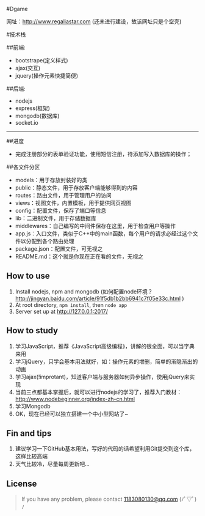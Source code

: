 #Dgame

网址：http://www.regaliastar.com (还未进行建设，故该网址只是个空壳)

#技术栈

##前端:
* bootstrape(定义样式)
* ajax(交互)
* jquery(操作元素快捷简便)

##后端:
* nodejs
* express(框架)
* mongodb(数据库)
* socket.io

***

##进度
* 完成注册部分的表单验证功能，使用短信注册，待添加写入数据库的操作；

##各文件分区
* models：用于存放封装好的类
* public：静态文件，用于存放客户端能够得到的内容
* routes：路由文件，用于管理用户的访问
* views：视图文件，内置模板，用于提供网页视图
* config：配置文件，保存了端口等信息
* lib：二进制文件，用于存储数据库
* middlewares：自己编写的中间件保存在这里，用于检查用户等操作
* app.js：入口文件，类似于C++中的main函数，每个用户的请求必经过这个文件以分配到各个路由处理
* package.json：配置文件，可无视之
* README.md：这个就是你现在正在看的文件，无视之

## How to use
1. Install nodejs, npm and mongodb
   (如何配置node环境？ http://jingyan.baidu.com/article/91f5db1b2bb6941c7f05e33c.html )
2. At root directory, `npm install`, then `node app`
3. Server set up at http://127.0.0.1:2017/

## How to study
1. 学习JavaScript，推荐《JavaScript高级编程》，讲解的很全面，可以当字典来用
2. 学习jQuery，只学会基本用法就好，如：操作元素的增删，简单的渐隐渐出的动画
3. 学习ajax(!improtant)，知道客户端与服务器如何异步操作，使用jQuery来实现
4. 当前三点都基本掌握后，就可以进行nodejs的学习了，推荐入门教材：http://www.nodebeginner.org/index-zh-cn.html
5. 学习Mongodb
6. OK，现在已经可以独立搭建一个中小型网站了~

## Fin and tips
1. 建议学习一下GitHub基本用法，写好的代码的话希望利用Git提交到这个库，这样比较高端
2. 天气比较冷，尽量每周更新吧...

## License

> If you have any problem, please contact 1183080130@qq.com (ﾉﾟ▽ﾟ)ﾉ